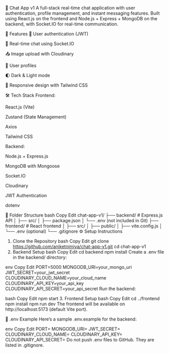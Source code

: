 💬 Chat App v1
A full-stack real-time chat application with user authentication, profile management, and instant messaging features. Built using React.js on the frontend and Node.js + Express + MongoDB on the backend, with Socket.IO for real-time communication.

🚀 Features
🔐 User authentication (JWT)

💬 Real-time chat using Socket.IO

📤 Image upload with Cloudinary

👥 User profiles

🌓 Dark & Light mode

📱 Responsive design with Tailwind CSS

🛠️ Tech Stack
Frontend:

React.js (Vite)

Zustand (State Management)

Axios

Tailwind CSS

Backend:

Node.js + Express.js

MongoDB with Mongoose

Socket.IO

Cloudinary

JWT Authentication

dotenv

📁 Folder Structure
bash
Copy
Edit
chat-app-v1/
├── backend/        # Express.js API
│   ├── src/
│   ├── package.json
│   └── .env         (not included in Git)
├── frontend/       # React frontend
│   ├── src/
│   ├── public/
│   ├── vite.config.js
│   └── .env         (optional)
└── .gitignore
⚙️ Setup Instructions
1. Clone the Repository
bash
Copy
Edit
git clone https://github.com/aniketnimiya/chat-app-v1.git
cd chat-app-v1
2. Backend Setup
bash
Copy
Edit
cd backend
npm install
Create a .env file in the backend/ directory:

env
Copy
Edit
PORT=5000
MONGODB_URI=your_mongo_uri
JWT_SECRET=your_jwt_secret
CLOUDINARY_CLOUD_NAME=your_cloud_name
CLOUDINARY_API_KEY=your_api_key
CLOUDINARY_API_SECRET=your_api_secret
Run the backend:

bash
Copy
Edit
npm start
3. Frontend Setup
bash
Copy
Edit
cd ../frontend
npm install
npm run dev
The frontend will be available on http://localhost:5173 (default Vite port).

🔐 .env Example
Here’s a sample .env.example for the backend:

env
Copy
Edit
PORT=
MONGODB_URI=
JWT_SECRET=
CLOUDINARY_CLOUD_NAME=
CLOUDINARY_API_KEY=
CLOUDINARY_API_SECRET=
Do not push .env files to GitHub. They are listed in .gitignore.